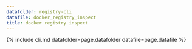 ```yaml
---
datafolder: registry-cli
datafile: docker_registry_inspect
title: docker registry inspect
---
```


<!--
Sorry, but the contents of this page are automatically generated from
Docker's source code. If you want to suggest a change to the text that appears
here, you'll need to open a ticket in the documentation repository:

https://github.com/docker/docker.github.io/issues/new
-->

{% include cli.md datafolder=page.datafolder datafile=page.datafile %}
